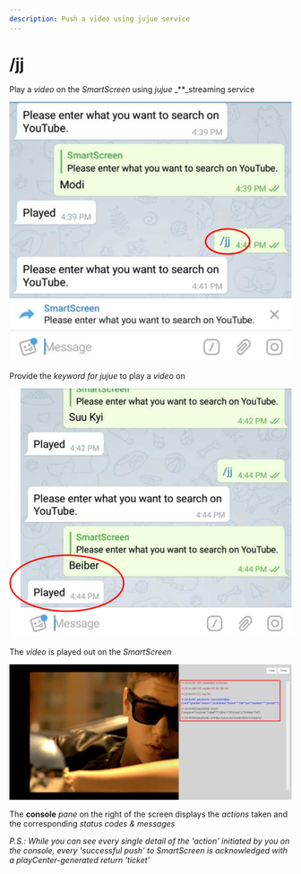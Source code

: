 ```yaml
---
description: Push a video using jujue service
---
```


# /jj

Play a _video_ on the _SmartScreen_ using _jujue_ _\*\*_streaming service

![](../.gitbook/assets/jj_t.png)

Provide the _keyword for jujue_ to play a _video_ on

![](../.gitbook/assets/jjk_t.png)

The _video_ is played out on the _SmartScreen_

![](../.gitbook/assets/jj_beiber_con.png)

The **console** _pane_ on the right of the screen displays the _actions_ taken and the corresponding _status_ _codes & messages_

_P.S.: While you can see every single detail of the 'action' initiated by you on the console, every 'successful push' to SmartScreen is acknowledged with a playCenter-generated return 'ticket'_

